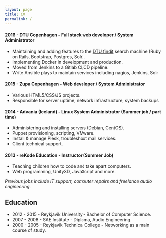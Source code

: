 ```yaml
---
layout: page
title: CV
permalink: /
---
```



#### 2016 - DTU Copenhagen - Full stack web developer / System Administrator

  * Maintaining and adding features to the [DTU findit](http://findit.dtu.dk/) search machine (Ruby on Rails, Bootstrap, Postgres, Solr).
  * Implementing Docker in development and production.
  * Moved from Jenkins to a Gitlab CI/CD pipeline.
  * Write Ansible plays to maintain services including nagios, Jenkins, Solr

#### 2015 - Zupa Copenhagen - Web developer / System Administrator
  * Various HTML5/CSS/JS projects.
  * Responsible for server uptime, network infrastructure, system backups


#### 2014 - Advania (Iceland) - Linux System Administrator (Summer job / part time)
  * Administering and installing servers (Debian, CentOS).
  * Puppet provisioning, scripting, VMware.
  * Install & manage Plesk, troubleshoot mail services.
  * Client technical support.

#### 2013 - reKode Education - Instructor (Summer Job)
  * Teaching children how to code and take apart computers.
  * Web programming, Unity3D, JavaScript and more.

*Previous jobs include IT support, computer repairs and freelance audio engineering.*


## Education 
  * 2012 - 2015 - Reykjavik University - Bachelor of Computer Science.
  * 2007 - 2008 - SAE Institute - Diploma, Audio Engineering.
  * 2000 - 2005 - Reykjavik Technical College - Networking as a main course of study.


